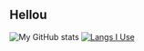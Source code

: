 ## Hellou 

<!-- &cache_seconds=1800 is for updating stats every 30 minutes -->

![My GitHub stats](https://github-readme-stats.vercel.app/api?username=Piola-l&show_icons=true&theme=gruvbox&rank_icon=github&line_height=28&custom_title=My%20GitHub%20Stats&cache_seconds=1800)
[![Langs I Use](https://github-readme-stats.vercel.app/api/top-langs/?username=Piola-l&layout=donut&show_icons=true&theme=gruvbox&custom_title=Langs%20I%20Use&cache_seconds=1800)](https://github.com/anuraghazra/github-readme-stats)

